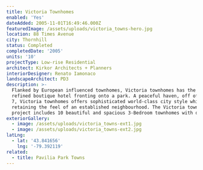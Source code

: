 ```yaml
---
title: Victoria Townhomes
enabled: 'Yes'
dateAdded: 2005-11-01T16:49:46.000Z
featuredImage: /assets/uploads/victoria_towns-hero.jpg
location: 88 Times Avenue
city: Thornhill
status: Completed
completedDate: '2005'
units: '10'
projectType: Low-rise Residential
architect: Kirkor Architects + Planners
interiorDesigner: Renato Iamonaco
landscapeArchitect: PD3
description: >-
  Flanked by European influenced townhomes, Victoria townhomes has the look of a
  refined boutique hotel fronting onto a park. A peaceful haven, off of Highway
  7, Victoria townhomes offers sophisticated world-class city style while
  retaining the feel of an established neighbourhood. The Victoria townhomes
  project includes 10 beautiful and spacious 3-Bedroom townhomes with den.
exteriorGallery:
  - image: /assets/uploads/victoria_towns-ext1.jpg
  - image: /assets/uploads/victoria_towns-ext2.jpg
latLng:
  - lat: '43.841656'
    lng: '-79.392119'
related:
  - title: Pavilia Park Towns
---
```


